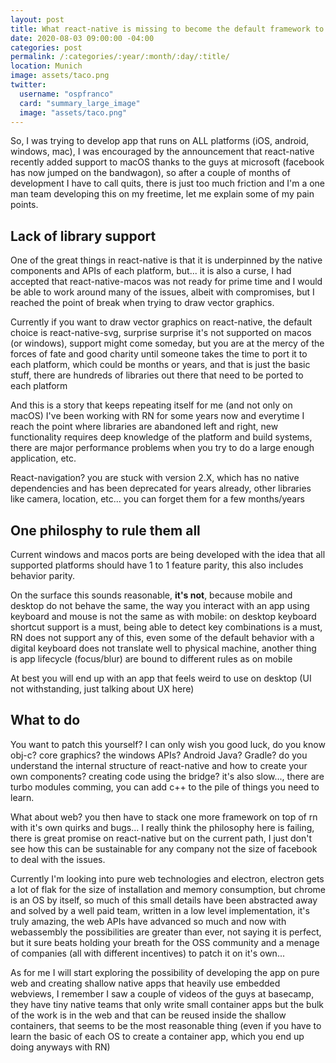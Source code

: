 ```yaml
---
layout: post
title: What react-native is missing to become the default framework to build apps on all platforms
date: 2020-08-03 09:00:00 -04:00
categories: post
permalink: /:categories/:year/:month/:day/:title/
location: Munich
image: assets/taco.png
twitter:
  username: "ospfranco"
  card: "summary_large_image"
  image: "assets/taco.png"
---
```


So, I was trying to develop app that runs on ALL platforms (iOS, android, windows, mac), I was encouraged by the announcement that react-native recently added support to macOS thanks to the guys at microsoft (facebook has now jumped on the bandwagon), so after a couple of months of development I have to call quits, there is just too much friction and I'm a one man team developing this on my freetime, let me explain some of my pain points.

## Lack of library support

One of the great things in react-native is that it is underpinned by the native components and APIs of each platform, but... it is also a curse, I had accepted that react-native-macos was not ready for prime time and I would be able to work around many of the issues, albeit with compromises, but I reached the point of break when trying to draw vector graphics.

Currently if you want to draw vector graphics on react-native, the default choice is react-native-svg, surprise surprise it's not supported on macos (or windows), support might come someday, but you are at the mercy of the forces of fate and good charity until someone takes the time to port it to each platform, which could be months or years, and that is just the basic stuff, there are hundreds of libraries out there that need to be ported to each platform

And this is a story that keeps repeating itself for me (and not only on macOS) I've been working with RN for some years now and everytime I reach the point where libraries are abandoned left and right, new functionality requires deep knowledge of the platform and build systems, there are major performance problems when you try to do a large enough application, etc.

React-navigation? you are stuck with version 2.X, which has no native dependencies and has been deprecated for years already, other libraries like camera, location, etc... you can forget them for a few months/years

## One philosphy to rule them all

Current windows and macos ports are being developed with the idea that all supported platforms should have 1 to 1 feature parity, this also includes behavior parity.

On the surface this sounds reasonable, **it's not**, because mobile and desktop do not behave the same, the way you interact with an app using keyboard and mouse is not the same as with mobile: on desktop keyboard shortcut support is a must, being able to detect key combinations is a must, RN does not support any of this, even some of the default behavior with a digital keyboard does not translate well to physical machine, another thing is app lifecycle (focus/blur) are bound to different rules as on mobile

At best you will end up with an app that feels weird to use on desktop (UI not withstanding, just talking about UX here)

## What to do

You want to patch this yourself? I can only wish you good luck, do you know obj-c? core graphics? the windows APIs? Android Java? Gradle? do you understand the internal structure of react-native and how to create your own components? creating code using the bridge? it's also slow..., there are turbo modules comming, you can add c++ to the pile of things you need to learn.

What about web? you then have to stack one more framework on top of rn with it's own quirks and bugs... I really think the philosophy here is failing, there is great promise on react-native but on the current path, I just don't see how this can be sustainable for any company not the size of facebook to deal with the issues.

Currently I'm looking into pure web technologies and electron, electron gets a lot of flak for the size of installation and memory consumption, but chrome is an OS by itself, so much of this small details have been abstracted away and solved by a well paid team, written in a low level implementation, it's truly amazing, the web APIs have advanced so much and now with webassembly the possibilities are greater than ever, not saying it is perfect, but it sure beats holding your breath for the OSS community and a menage of companies (all with different incentives) to patch it on it's own...

As for me I will start exploring the possibility of developing the app on pure web and creating shallow native apps that heavily use embedded webviews, I remember I saw a couple of videos of the guys at basecamp, they have tiny native teams that only write small container apps but the bulk of the work is in the web and that can be reused inside the shallow containers, that seems to be the most reasonable thing (even if you have to learn the basic of each OS to create a container app, which you end up doing anyways with RN)